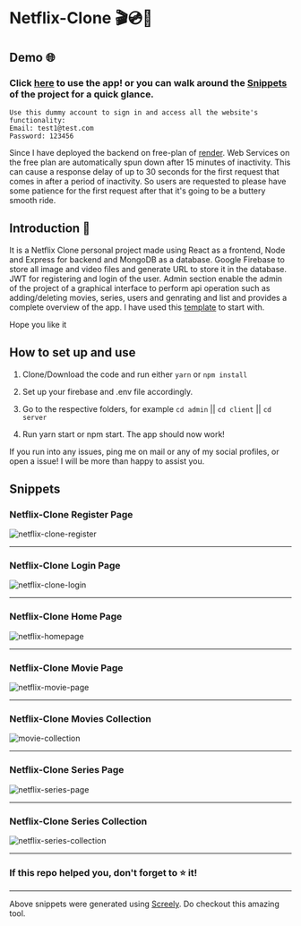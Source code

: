 # Netflix-Clone 🎬💿🏢

## Demo 🌐
### Click [here](https://netflix-clone-akj.netlify.app/) to use the app! or you can walk around the [Snippets](https://github.com/akj0712/Netflix-Clone#snippets) of the project for a quick glance.

```
Use this dummy account to sign in and access all the website's functionality:
Email: test1@test.com
Password: 123456
```

Since I have deployed the backend on free-plan of [render](https://render.com/). Web Services on the free plan are automatically spun down after 15 minutes of inactivity. This can cause a response delay of up to 30 seconds for the first request that comes in after a period of inactivity. So users are requested to please have some patience for the first request after that it's going to be a buttery smooth ride.

## Introduction 👋

It is a Netflix Clone personal project made using React as a frontend, Node and Express for backend and MongoDB as a database. Google Firebase to store all image and video files and generate URL to store it in the database. JWT for registering and login of the user.
Admin section enable the admin of the project of a graphical interface to perform api operation such as adding/deleting movies, series, users and genrating and list and provides a complete overview of the app. I have used this [template](https://github.com/safak/youtube/tree/react-admin) to start with.

Hope you like it

## How to set up and use

1. Clone/Download the code and run either `yarn` or `npm install`

2. Set up your firebase and .env file accordingly.

3. Go to the respective folders, for example `cd admin` || `cd client` || `cd server` 

4. Run yarn start or npm start. The app should now work!

If you run into any issues, ping me on mail or any of my social profiles, or open a issue! I will be more than happy to assist you.

## Snippets

### Netflix-Clone Register Page
![netflix-clone-register](https://user-images.githubusercontent.com/86816711/204139923-a5fbdb40-1e85-415c-a92f-6023e27c802b.png)

<hr>

### Netflix-Clone Login Page
![netflix-clone-login](https://user-images.githubusercontent.com/86816711/204139984-a850b766-e21b-43c2-84de-c820bf9e93b2.png)

<hr>

### Netflix-Clone Home Page
![netflix-homepage](https://user-images.githubusercontent.com/86816711/204139615-9da906aa-7977-4e77-a5f4-8bedb6cbec79.png)

<hr>

### Netflix-Clone Movie Page
![netflix-movie-page](https://user-images.githubusercontent.com/86816711/204139715-5be0d444-1d37-444d-8877-51eb833da024.png)

<hr>

### Netflix-Clone Movies Collection
![movie-collection](https://user-images.githubusercontent.com/86816711/204140047-40564294-6f67-4630-bd75-13262812e1dc.png)

<hr>

### Netflix-Clone Series Page
![netflix-series-page](https://user-images.githubusercontent.com/86816711/204140078-3cc62812-3083-4470-a5a0-2437de5cd118.png)

<hr>

### Netflix-Clone Series Collection
![netflix-series-collection](https://user-images.githubusercontent.com/86816711/204140139-b00e2742-6c1c-4d70-9369-83936a301ff6.png)

<hr>

### If this repo helped you, don't forget to ⭐ it!

<hr>

Above snippets were generated using [Screely](https://chrome.google.com/webstore/detail/screely-instant-browser-m/jhggpmcfjkkaeonckilhekpkfcalgank). Do checkout this amazing tool.
